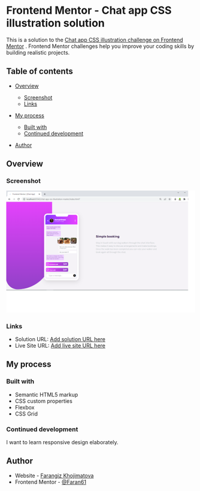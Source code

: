 # Frontend Mentor - Chat app CSS illustration solution

This is a solution to
the [Chat app CSS illustration challenge on Frontend Mentor](https://www.frontendmentor.io/challenges/chat-app-css-illustration-O5auMkFqY)
. Frontend Mentor challenges help you improve your coding skills by building realistic projects.

## Table of contents

- [Overview](#overview)
  
    - [Screenshot](#screenshot)
    - [Links](#links)
- [My process](#my-process)
    - [Built with](#built-with)
    - [Continued development](#continued-development)
- [Author](#author)

## Overview

### Screenshot

![Chat App](./screenshot.jpg)


### Links

- Solution URL: [Add solution URL here](https://your-solution-url.com)
- Live Site URL: [Add live site URL here](https://your-live-site-url.com)

## My process

### Built with

- Semantic HTML5 markup
- CSS custom properties
- Flexbox
- CSS Grid


### Continued development

I want to learn responsive design elaborately.

## Author

- Website - [Farangiz Khojimatova](https://www.your-site.com)
- Frontend Mentor - [@Faran61](https://www.frontendmentor.io/profile/Faran61)
